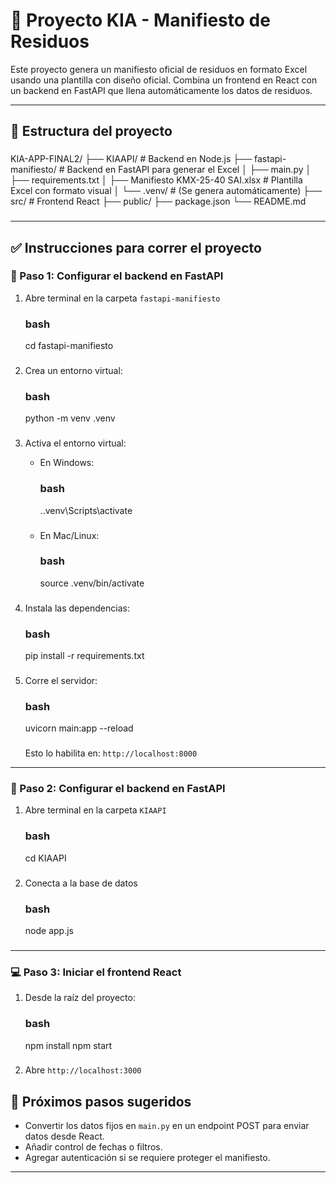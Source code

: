 
# 🧾 Proyecto KIA - Manifiesto de Residuos

Este proyecto genera un manifiesto oficial de residuos en formato Excel usando una plantilla con diseño oficial. Combina un frontend en React con un backend en FastAPI que llena automáticamente los datos de residuos.

---

## 📁 Estructura del proyecto

### 
KIA-APP-FINAL2/
├── KIAAPI/                     # Backend en Node.js
├── fastapi-manifiesto/        # Backend en FastAPI para generar el Excel
│   ├── main.py
│   ├── requirements.txt
│   ├── Manifiesto KMX-25-40 SAI.xlsx  # Plantilla Excel con formato visual
│   └── .venv/                 # (Se genera automáticamente)
├── src/                       # Frontend React 
├── public/
├── package.json
└── README.md
### 

---

## ✅ Instrucciones para correr el proyecto

### 🔧 Paso 1: Configurar el backend en FastAPI

1. Abre terminal en la carpeta `fastapi-manifiesto`
   ### bash
   cd fastapi-manifiesto
   ### 
2. Crea un entorno virtual:
   ### bash
   python -m venv .venv
   ### 

3. Activa el entorno virtual:

   - En Windows:
     ### bash
     .\.venv\Scripts\activate
     ### 

   - En Mac/Linux:
     ### bash
     source .venv/bin/activate
     ### 

4. Instala las dependencias:

   ### bash
   pip install -r requirements.txt
   ### 

5. Corre el servidor:

   ### bash
   uvicorn main:app --reload
   ### 

   Esto lo habilita en: `http://localhost:8000`

------------------------------------------------------------------------------------------------------


### 🔧 Paso 2: Configurar el backend en FastAPI

1. Abre terminal en la carpeta `KIAAPI`
   ### bash
   cd KIAAPI
   ### 
2. Conecta a la base de datos
   ### bash
   node app.js
   ###

------------------------------------------------------------------------------------------------------
### 💻 Paso 3: Iniciar el frontend React

1. Desde la raíz del proyecto:

   ### bash
   npm install
   npm start
   ### 

2. Abre `http://localhost:3000` 


## 🔁 Próximos pasos sugeridos

- Convertir los datos fijos en `main.py` en un endpoint POST para enviar datos desde React.
- Añadir control de fechas o filtros.
- Agregar autenticación si se requiere proteger el manifiesto.

---

